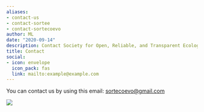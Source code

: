 ```yaml
---
aliases:
- contact-us
- contact-sortee
- contact-sortecoevo
author: ML
date: "2020-09-14"
description: Contact Society for Open, Reliable, and Transparent Ecology and Evolutionary biology (SORTEE)
title: Contact
social:
- icon: envelope
  icon_pack: fas
  link: mailto:example@example.com
---
```


You can contact us by using this email: sortecoevo@gmail.com 



![](/./contact_files/trees.JPG)
